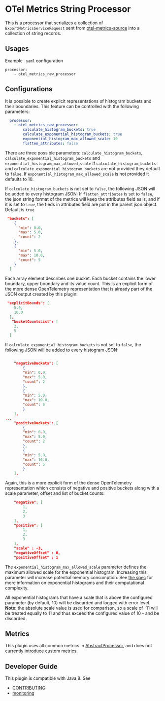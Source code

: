 # OTel Metrics String Processor 

This is a processor that serializes a collection of `ExportMetricsServiceRequest` sent from [otel-metrics-source](../dataPrepper-plugins/otel-metrics-source) into a collection of string records.

## Usages
Example `.yaml` configuration
```
processor:
    - otel_metrics_raw_processor
```

## Configurations
It is possible to create explicit representations of histogram buckets and their boundaries. This feature can be controlled with the following parameters:

```yaml
  processor:
    - otel_metrics_raw_processor:
        calculate_histogram_buckets: true
        calculate_exponential_histogram_buckets: true
        exponential_histogram_max_allowed_scale: 10
        flatten_attributes: false
```

There are three possible parameters: `calculate_histogram_buckets`, `calculate_exponential_histogram_buckets` and `exponential_histogram_max_allowed_scale`
If `calculate_histogram_buckets` and `calculate_exponential_histogram_buckets` are not provided they default to `false`. 
If `exponential_histogram_max_allowed_scale` is not provided it defaults to 10.

If `calculate_histogram_buckets` is not set to `false`, the following JSON will be added to every histogram JSON:
If `flatten_attributes` is set to `false`, the json string format of the metrics will keep the attributes field as is, and if it is set to `true`, the fleds in attributes field are put in the parent json object. Default is `true`

```json
 "buckets": [
    {
      "min": 0.0,
      "max": 5.0,
      "count": 2
    },
    {
      "min": 5.0,
      "max": 10.0,
      "count": 5
    }
  ]
```

Each array element describes one bucket. Each bucket contains the lower boundary, upper boundary and its value count.
This is an explicit form of the more dense OpenTelemetry representation that is already part of the JSON output created by this plugin:

```json
 "explicitBounds": [
    5.0,
    10.0
  ],
   "bucketCountsList": [
    2,
    5
  ]
```


If `calculate_exponential_histogram_buckets` is not set to `false`, the following JSON will be added to every histogram JSON:
```json

    "negativeBuckets": [
        {
        "min": 0.0,
        "max": 5.0,
        "count": 2
        },
        {
        "min": 5.0,
        "max": 10.0,
        "count": 5
        }
    ],
...
    "positiveBuckets": [
        {
        "min": 0.0,
        "max": 5.0,
        "count": 2
        },
        {
        "min": 5.0,
        "max": 10.0,
        "count": 5
        }
    ],
```

Again, this is a more explicit form of the dense OpenTelemetry representation which consists of negative and positive buckets along with
a scale parameter, offset and list of bucket counts:
```json
    "negative": [
        1,
        2,
        3
    ],
    "positive": [
        1,
        2,
        3
    ],
    "scale" : -3,
    "negativeOffset" : 0,
    "positiveOffset" : 1
```

The `exponential_histogram_max_allowed_scale` parameter defines the maximum allowed scale for the exponential histogram. Increasing this parameter will increase potential
memory consumption. See [the spec](https://github.com/open-telemetry/opentelemetry-proto/blob/main/opentelemetry/proto/metrics/v1/metrics.proto) for more information on exponential histograms and their computational complexity.

All exponential histograms that have a scale that is above the configured parameter (by default, 10) will be discarded and logged with error level.
**Note**: the absolute scale value is used for comparison, so a scale of -11 will be treated equally to 11 and thus exceed the configured value of 10 - and be discarded.

## Metrics
This plugin uses all common metrics in [AbstractProcessor](https://github.com/opensearch-project/data-prepper/blob/main/data-prepper-api/src/main/java/org/opensearch/dataprepper/model/processor/AbstractProcessor.java), and does not currently introduce custom metrics.

## Developer Guide
This plugin is compatible with Java 8. See 
- [CONTRIBUTING](https://github.com/opensearch-project/data-prepper/blob/main/CONTRIBUTING.md) 
- [monitoring](https://github.com/opensearch-project/data-prepper/blob/main/docs/monitoring.md)
